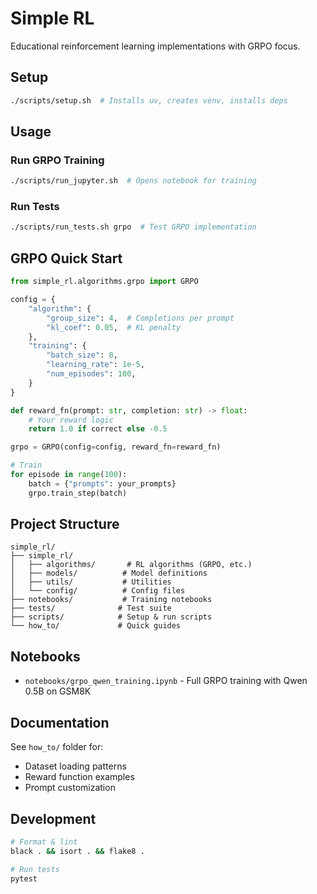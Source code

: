 # Simple RL

Educational reinforcement learning implementations with GRPO focus.

## Setup

```bash
./scripts/setup.sh  # Installs uv, creates venv, installs deps
```

## Usage

### Run GRPO Training
```bash
./scripts/run_jupyter.sh  # Opens notebook for training
```

### Run Tests
```bash
./scripts/run_tests.sh grpo  # Test GRPO implementation
```

## GRPO Quick Start

```python
from simple_rl.algorithms.grpo import GRPO

config = {
    "algorithm": {
        "group_size": 4,  # Completions per prompt
        "kl_coef": 0.05,  # KL penalty
    },
    "training": {
        "batch_size": 8,
        "learning_rate": 1e-5,
        "num_episodes": 100,
    }
}

def reward_fn(prompt: str, completion: str) -> float:
    # Your reward logic
    return 1.0 if correct else -0.5

grpo = GRPO(config=config, reward_fn=reward_fn)

# Train
for episode in range(100):
    batch = {"prompts": your_prompts}
    grpo.train_step(batch)
```

## Project Structure

```
simple_rl/
├── simple_rl/
│   ├── algorithms/       # RL algorithms (GRPO, etc.)
│   ├── models/          # Model definitions
│   ├── utils/           # Utilities
│   └── config/          # Config files
├── notebooks/           # Training notebooks
├── tests/              # Test suite
├── scripts/            # Setup & run scripts
└── how_to/             # Quick guides
```

## Notebooks

- `notebooks/grpo_qwen_training.ipynb` - Full GRPO training with Qwen 0.5B on GSM8K

## Documentation

See `how_to/` folder for:
- Dataset loading patterns
- Reward function examples
- Prompt customization

## Development

```bash
# Format & lint
black . && isort . && flake8 .

# Run tests
pytest
```